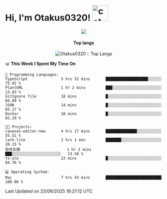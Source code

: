 <h1> Hi, I'm Otakus0320! <img src="https://media.giphy.com/media/mGcNjsfWAjY5AEZNw6/giphy.gif" width="50" alt="cat"></h1>

<p align="center"><a href="https://wakatime.com/@044d69d0-1253-4f60-96b6-5d19a0f9dde5"><img src="https://wakatime.com/badge/user/044d69d0-1253-4f60-96b6-5d19a0f9dde5.svg" /></a></p>

<h4 align="center">Top langs</h4>

<p align="center"><img src="https://github-readme-stats.vercel.app/api/top-langs/?username=Otakus0320&langs_count=10&theme=tokyonight&layout=compact&timestamp={{random_number}}" alt="Otakus0320 :: Top Langs" /></p>

<!--START_SECTION:waka-->
📊 **This Week I Spent My Time On** 

```text
💬 Programming Languages: 
TypeScript               5 hrs 52 mins       ███████████████████░░░░░░   75.92 % 
PlantUML                 1 hr 2 mins         ███░░░░░░░░░░░░░░░░░░░░░░   13.43 % 
GitIgnore file           18 mins             █░░░░░░░░░░░░░░░░░░░░░░░░   04.09 % 
JSON                     14 mins             █░░░░░░░░░░░░░░░░░░░░░░░░   03.17 % 
Docker                   10 mins             █░░░░░░░░░░░░░░░░░░░░░░░░   02.29 % 

🐱‍💻 Projects: 
canavas-editor-new       4 hrs 17 mins       ██████████████░░░░░░░░░░░   55.51 % 
lark-lite                2 hrs 1 min         ███████░░░░░░░░░░░░░░░░░░   26.15 % 
软件实践                     1 hr 2 mins         ███░░░░░░░░░░░░░░░░░░░░░░   13.58 % 
ts-alo                   22 mins             █░░░░░░░░░░░░░░░░░░░░░░░░   04.76 % 

💻 Operating System: 
Mac                      7 hrs 43 mins       █████████████████████████   100.00 % 
```


 Last Updated on 23/06/2025 18:21:12 UTC
<!--END_SECTION:waka-->
